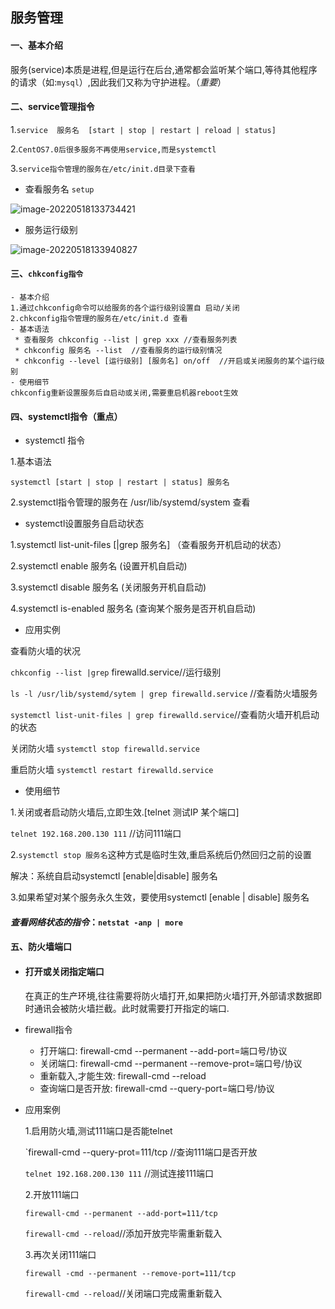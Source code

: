 ## 									服务管理

#### 一、基本介绍

​		服务(service)本质是进程,但是运行在后台,通常都会监听某个端口,等待其他程序的请求（如:`mysql`）,因此我们又称为守护进程。（*重要*）

#### 二、service管理指令

1.`service  服务名  [start | stop | restart | reload | status]`

2.`CentOS7.0后很多服务不再使用service,而是systemctl`

3.`service指令管理的服务在/etc/init.d目录下查看`

* 查看服务名 `setup`

![image-20220518133734421](C:\Users\lzh\AppData\Roaming\Typora\typora-user-images\image-20220518133734421.png)

* 服务运行级别

![image-20220518133940827](C:\Users\lzh\AppData\Roaming\Typora\typora-user-images\image-20220518133940827.png)

#### 三、`chkconfig指令`

````
- 基本介绍
1.通过chkconfig命令可以给服务的各个运行级别设置自 启动/关闭
2.chkconfig指令管理的服务在/etc/init.d 查看
- 基本语法
 * 查看服务 chkconfig --list | grep xxx //查看服务列表
 * chkconfig 服务名 --list  //查看服务的运行级别情况
 * chkconfig --level [运行级别] [服务名] on/off  //开启或关闭服务的某个运行级别
- 使用细节
chkconfig重新设置服务后自启动或关闭,需要重启机器reboot生效
````

#### 四、systemctl指令（重点）

* systemctl 指令

1.基本语法

 `systemctl [start | stop | restart | status] 服务名`

2.systemctl指令管理的服务在 /usr/lib/systemd/system 查看

* systemctl设置服务自启动状态

1.systemctl list-unit-files [|grep 服务名] （查看服务开机启动的状态）

2.systemctl  enable 服务名 (设置开机自启动)

3.systemctl  disable 服务名 (关闭服务开机自启动)

4.systemctl is-enabled 服务名 (查询某个服务是否开机自启动)

* 应用实例

查看防火墙的状况

`chkconfig --list |grep`  firewalld.service//运行级别

`ls -l /usr/lib/systemd/sytem | grep firewalld.service` //查看防火墙服务

`systemctl list-unit-files | grep firewalld.service`//查看防火墙开机启动的状态 

关闭防火墙 `systemctl stop firewalld.service`

重启防火墙 `systemctl restart firewalld.service`

* 使用细节

1.关闭或者启动防火墙后,立即生效.[telnet 测试IP 某个端口]

`telnet 192.168.200.130 111` //访问111端口

2.`systemctl stop 服务名`这种方式是临时生效,重启系统后仍然回归之前的设置

解决：系统自启动systemctl [enable|disable] 服务名

3.如果希望对某个服务永久生效，要使用systemctl [enable | disable] 服务名

#### *查看网络状态的指令*：`netstat -anp | more`

#### 五、防火墙端口

* #### 打开或关闭指定端口

  在真正的生产环境,往往需要将防火墙打开,如果把防火墙打开,外部请求数据即时通讯会被防火墙拦截。此时就需要打开指定的端口.

* firewall指令

  * 打开端口: firewall-cmd --permanent --add-port=端口号/协议
  * 关闭端口: firewall-cmd --permanent --remove-prot=端口号/协议
  * 重新载入,才能生效: firewall-cmd --reload
  * 查询端口是否开放: firewall-cmd --query-port=端口号/协议

* 应用案例

  1.启用防火墙,测试111端口是否能telnet

  `firewall-cmd --query-prot=111/tcp //查询111端口是否开放

  `telnet 192.168.200.130 111` //测试连接111端口

  2.开放111端口

  `firewall-cmd --permanent --add-port=111/tcp`

  `firewall-cmd --reload`//添加开放完毕需重新载入

  3.再次关闭111端口

  `firewall -cmd --permanent --remove-port=111/tcp`

  `firewall-cmd --reload`//关闭端口完成需重新载入